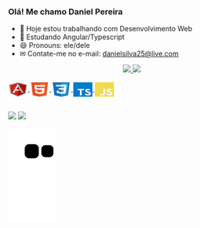 ### Olá! Me chamo Daniel Pereira


- 🔭 Hoje estou trabalhando com Desenvolvimento Web
- 🌱 Estudando Angular/Typescript
- 😄 Pronouns: ele/dele
- ✉ Contate-me no e-mail: danielsilva25@live.com
<div align="center">
  <a href="https://github.com/ZKros">
  <img height="180em" src="https://github-readme-stats.vercel.app/api?username=zkros&show_icons=true&theme=dark&include_all_commits=true&count_private=true"/>
  <img height="180em" src="https://github-readme-stats.vercel.app/api/top-langs/?username=zkros&layout=compact&langs_count=7&theme=dark"/>
</div>
<div style="display: inline_block"><br>
  <img align="center" alt="Daniel-Angular" height="30" width="40" src="https://raw.githubusercontent.com/devicons/devicon/master/icons/angularjs/angularjs-original.svg">
    <img align="center" alt="Daniel-HTML" height="30" width="40" src="https://raw.githubusercontent.com/devicons/devicon/master/icons/html5/html5-original.svg">
  <img align="center" alt="Daniel-CSS" height="30" width="40" src="https://raw.githubusercontent.com/devicons/devicon/master/icons/css3/css3-original.svg">
  <img align="center" alt="Daniel-Ts" height="30" width="40" src="https://raw.githubusercontent.com/devicons/devicon/master/icons/typescript/typescript-plain.svg">
  <img align="center" alt="Daniel-Js" height="30" width="40" src="https://raw.githubusercontent.com/devicons/devicon/master/icons/javascript/javascript-plain.svg">
</div>

##
 
<div> 
  <a href="https://www.instagram.com/z.kros/" target="_blank"><img src="https://img.shields.io/badge/-Instagram-%23E4405F?style=for-the-badge&logo=instagram&logoColor=white" target="_blank"></a>
  <a href="https://www.linkedin.com/in/daniel-pereira-4960621b3/" target="_blank"><img src="https://img.shields.io/badge/-LinkedIn-%230077B5?style=for-the-badge&logo=linkedin&logoColor=white" target="_blank"></a> 
 
  ![Snake animation](https://github.com/Zkros/Zkros/blob/output/github-contribution-grid-snake.svg)
</div>
